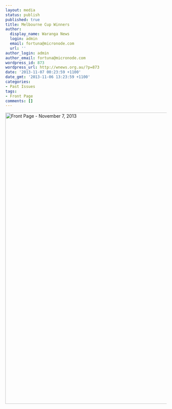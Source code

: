 ```yaml
---
layout: media
status: publish
published: true
title: Melbourne Cup Winners
author:
  display_name: Waranga News
  login: admin
  email: fortuna@micronode.com
  url: ''
author_login: admin
author_email: fortuna@micronode.com
wordpress_id: 873
wordpress_url: http://wnews.org.au/?p=873
date: '2013-11-07 00:23:59 +1100'
date_gmt: '2013-11-06 13:23:59 +1100'
categories:
- Past Issues
tags:
- Front Page
comments: []
---
```


<a href="http://wnews.org.au/wp-content/uploads/2013/11/frontpage-20131107.pdf"><img class="alignnone size-full wp-image-868" alt="Front Page - November 7, 2013" src="http://wnews.org.au/wp-content/uploads/2013/11/frontpage-20131107.png" width="624" height="907" /></a>
